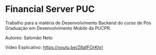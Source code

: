 # Financial Server PUC

Trabalho para a matéria de Desenvolvimento Backend do curso de Pós 
Graduação em Desenvolvimento Mobile da PUCPR.

Autores: Salomão Neto

Video Explicativo: https://youtu.be/Z8afFOrKhrI
